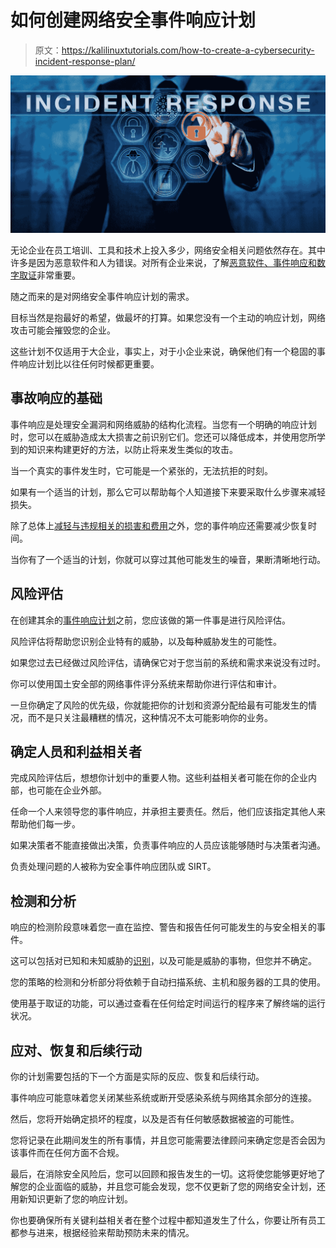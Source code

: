 # 如何创建网络安全事件响应计划

> 原文：<https://kalilinuxtutorials.com/how-to-create-a-cybersecurity-incident-response-plan/>

[![How to Create a Cybersecurity Incident Response Plan](img//763260a9da4d1e45ab2fb1f14371ad0b.png "How to Create a Cybersecurity Incident Response Plan")](https://1.bp.blogspot.com/-AyWSDgWLXyo/Xs9vzAjpu2I/AAAAAAAAJF8/5t6t6HPvquYqLb8Jdw-2R2J57EoonPcpwCLcBGAsYHQ/s1600/incident%2Brespose%2Bplans.jpg)

无论企业在员工培训、工具和技术上投入多少，网络安全相关问题依然存在。其中许多是因为恶意软件和人为错误。对所有企业来说，了解[恶意软件、事件响应和数字取证](https://greycastlesecurity.com/resources/blog/Incident-Response/Malware-Incident-Response-and-Digital-Forensics-What-You-Need-to-Know/)非常重要。

随之而来的是对网络安全事件响应计划的需求。

目标当然是抱最好的希望，做最坏的打算。如果您没有一个主动的响应计划，网络攻击可能会摧毁您的企业。

这些计划不仅适用于大企业，事实上，对于小企业来说，确保他们有一个稳固的事件响应计划比以往任何时候都更重要。

## 事故响应的基础

事件响应是处理安全漏洞和网络威胁的结构化流程。当您有一个明确的响应计划时，您可以在威胁造成太大损害之前识别它们。您还可以降低成本，并使用您所学到的知识来构建更好的方法，以防止将来发生类似的攻击。

当一个真实的事件发生时，它可能是一个紧张的，无法抗拒的时刻。

如果有一个适当的计划，那么它可以帮助每个人知道接下来要采取什么步骤来减轻损失。

除了总体上[减轻与违规相关的损害和费用](https://www.nist.gov/itl/smallbusinesscyber/responding-cyber-incident)之外，您的事件响应还需要减少恢复时间。

当你有了一个适当的计划，你就可以穿过其他可能发生的噪音，果断清晰地行动。

## 风险评估

在创建其余的[事件响应计划](https://www2.deloitte.com/content/dam/Deloitte/global/Documents/Risk/gx-cm-cyber-pov.pdf)之前，您应该做的第一件事是进行风险评估。

风险评估将帮助您识别企业特有的威胁，以及每种威胁发生的可能性。

如果您过去已经做过风险评估，请确保它对于您当前的系统和需求来说没有过时。

你可以使用国土安全部的网络事件评分系统来帮助你进行评估和审计。

一旦你确定了风险的优先级，你就能把你的计划和资源分配给最有可能发生的情况，而不是只关注最糟糕的情况，这种情况不太可能影响你的业务。

## 确定人员和利益相关者

完成风险评估后，想想你计划中的重要人物。这些利益相关者可能在你的企业内部，也可能在企业外部。

任命一个人来领导您的事件响应，并承担主要责任。然后，他们应该指定其他人来帮助他们每一步。

如果决策者不能直接做出决策，负责事件响应的人员应该能够随时与决策者沟通。

负责处理问题的人被称为安全事件响应团队或 SIRT。

## 检测和分析

响应的检测阶段意味着您一直在监控、警告和报告任何可能发生的与安全相关的事件。

这可以包括对已知和未知威胁的[识别](https://securityintelligence.com/dont-dwell-on-it-how-to-detect-a-breach-on-your-network-more-efficiently/)，以及可能是威胁的事物，但您并不确定。

您的策略的检测和分析部分将依赖于自动扫描系统、主机和服务器的工具的使用。

使用基于取证的功能，可以通过查看在任何给定时间运行的程序来了解终端的运行状况。

## 应对、恢复和后续行动

你的计划需要包括的下一个方面是实际的反应、恢复和后续行动。

事件响应可能意味着您关闭某些系统或断开受感染系统与网络其余部分的连接。

然后，您将开始确定损坏的程度，以及是否有任何敏感数据被盗的可能性。

您将记录在此期间发生的所有事情，并且您可能需要法律顾问来确定您是否会因为该事件而在任何方面不合规。

最后，在消除安全风险后，您可以回顾和报告发生的一切。这将使您能够更好地了解您的企业面临的威胁，并且您可能会发现，您不仅更新了您的网络安全计划，还用新知识更新了您的响应计划。

你也要确保所有关键利益相关者在整个过程中都知道发生了什么，你要让所有员工都参与进来，根据经验来帮助预防未来的情况。